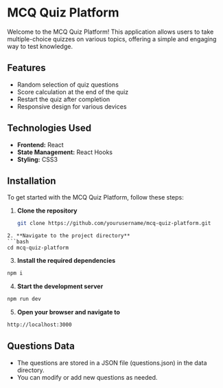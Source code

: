 # MCQ Quiz Platform

Welcome to the MCQ Quiz Platform! This application allows users to take multiple-choice quizzes on various topics, offering a simple and engaging way to test knowledge.

## Features

- Random selection of quiz questions
- Score calculation at the end of the quiz
- Restart the quiz after completion
- Responsive design for various devices

## Technologies Used

- **Frontend:** React
- **State Management:** React Hooks
- **Styling:** CSS3

## Installation

To get started with the MCQ Quiz Platform, follow these steps:

1. **Clone the repository**

   ```bash
   git clone https://github.com/yourusername/mcq-quiz-platform.git
  ```
2. **Navigate to the project directory**
  ```bash
  cd mcq-quiz-platform
  ```
3. **Install the required dependencies**
  ```bash
  npm i
  ```
4. **Start the development server**
  ```bash
  npm run dev
  ```
5. **Open your browser and navigate to**
  ```bash
  http://localhost:3000
  ```

## Questions Data
 - The questions are stored in a JSON file (questions.json) in the data directory. 
 - You can modify or add new questions as needed.